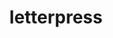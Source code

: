 ---
title: "letterpress"
id: tag.id
permalink: "/tags/letterpress"
videos: [723,788,875,1137,1747]
---